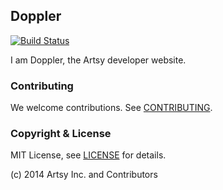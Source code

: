 ## Doppler

[![Build Status](https://travis-ci.org/artsy/doppler.svg)](https://travis-ci.org/artsy/doppler)

I am Doppler, the Artsy developer website.

### Contributing

We welcome contributions. See [CONTRIBUTING](CONTRIBUTING.md).

### Copyright & License

MIT License, see [LICENSE](LICENSE) for details.

(c) 2014 Artsy Inc. and Contributors
